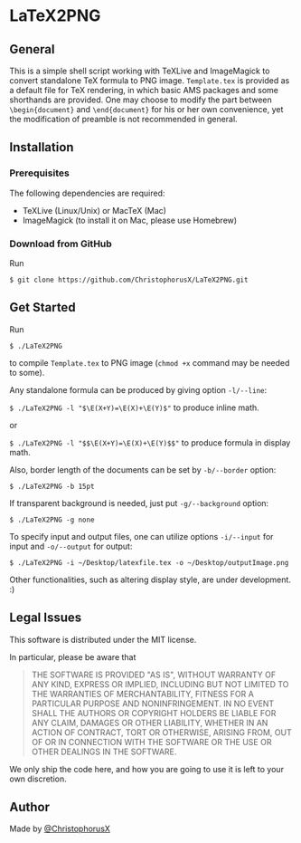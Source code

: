 # LaTeX2PNG
## General
This is a simple shell script working with TeXLive and ImageMagick to convert standalone TeX formula to PNG image. `Template.tex` is provided as a default file for TeX rendering, in which basic AMS packages and some shorthands are provided. One may choose to modify the part between `\begin{document}` and `\end{document}` for his or her own convenience, yet the modification of preamble is not recommended in general.
## Installation
### Prerequisites
The following dependencies are required:
- TeXLive (Linux/Unix) or MacTeX (Mac)
- ImageMagick (to install it on Mac, please use Homebrew)

### Download from GitHub
Run

`$ git clone https://github.com/ChristophorusX/LaTeX2PNG.git`

## Get Started
Run

`$ ./LaTeX2PNG`

to compile `Template.tex` to PNG image (`chmod +x` command may be needed to some).

Any standalone formula can be produced by giving option `-l/--line`:

`$ ./LaTeX2PNG -l "$\E(X+Y)=\E(X)+\E(Y)$"` to produce inline math.

or

`$ ./LaTeX2PNG -l "$$\E(X+Y)=\E(X)+\E(Y)$$"` to produce formula in display math.

Also, border length of the documents can be set by `-b/--border` option:

`$ ./LaTeX2PNG -b 15pt`

If transparent background is needed, just put `-g/--background` option:

`$ ./LaTeX2PNG -g none`

To specify input and output files, one can utilize options `-i/--input` for input and `-o/--output` for output:

`$ ./LaTeX2PNG -i ~/Desktop/latexfile.tex -o ~/Desktop/outputImage.png`

Other functionalities, such as altering display style, are under development. :)

## Legal Issues
This software is distributed under the MIT license.

In particular, please be aware that
> THE SOFTWARE IS PROVIDED "AS IS", WITHOUT WARRANTY OF ANY KIND, EXPRESS OR IMPLIED, INCLUDING BUT NOT LIMITED TO THE WARRANTIES OF MERCHANTABILITY, FITNESS FOR A PARTICULAR PURPOSE AND NONINFRINGEMENT. IN NO EVENT SHALL THE AUTHORS OR COPYRIGHT HOLDERS BE LIABLE FOR ANY CLAIM, DAMAGES OR OTHER LIABILITY, WHETHER IN AN ACTION OF CONTRACT, TORT OR OTHERWISE, ARISING FROM, OUT OF OR IN CONNECTION WITH THE SOFTWARE OR THE USE OR OTHER DEALINGS IN THE SOFTWARE.

We only ship the code here, and how you are going to use it is left to your own discretion.

## Author
Made by [@ChristophorusX](https://github.com/ChristophorusX)
